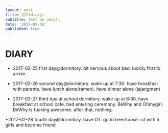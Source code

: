 ```yaml
---
layout: post
title: 일기(diary)
subtitle: Test on Jekyll
date: '2017-01-16'
published: true
---
```


# DIARY


* 2017-02-25 first day@dormitory. bit nervous about bed. luckily first to arrive.

* 2017-02-26 second day@dormitory. wake up at 7:30. have breakfast with parents. have lunch alone(ramen). have dinner alone (jajangmen)

* 2017-02-27 third day at school dormitory. wake up at 6:30. have breakfast at school cafe. had entering ceremony. BeWhy and Ohmygirl. BeWhy is fucking awesome. after that, nothing. 

*2017-02-28 fourth day@dormitory. have OT. go to beerhouse. sit with 5 girls and become friend
